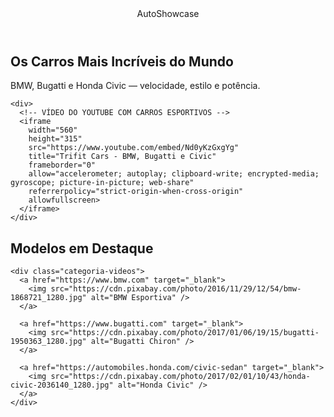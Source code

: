 <!DOCTYPE html>
<html lang="pt-BR">
<head>
  <meta charset="UTF-8" />
  <meta name="viewport" content="width=device-width, initial-scale=1.0" />
  <link rel="stylesheet" href="styles.css" />
  <link rel="preconnect" href="https://fonts.googleapis.com" />
  <link rel="preconnect" href="https://fonts.gstatic.com" crossorigin />
  <link
    href="https://fonts.googleapis.com/css2?family=Chakra+Petch:wght@300;400;500;600;700&display=swap"
    rel="stylesheet"
  />
  <title>AutoShowcase - BMW, Bugatti e Civic</title>
</head>

<body>
  <header>AutoShowcase</header>

  <section class="chamada">
    <div class="chamada-texto">
      <h1>Os Carros Mais Incríveis do Mundo</h1>
      <p>BMW, Bugatti e Honda Civic — velocidade, estilo e potência.</p>
    </div>

    <div>
      <!-- VÍDEO DO YOUTUBE COM CARROS ESPORTIVOS -->
      <iframe
        width="560"
        height="315"
        src="https://www.youtube.com/embed/Nd0yKzGxgYg"
        title="Trifit Cars - BMW, Bugatti e Civic"
        frameborder="0"
        allow="accelerometer; autoplay; clipboard-write; encrypted-media; gyroscope; picture-in-picture; web-share"
        referrerpolicy="strict-origin-when-cross-origin"
        allowfullscreen>
      </iframe>
    </div>
  </section>

  <section class="categoria">
    <h2>Modelos em Destaque</h2>

    <div class="categoria-videos">
      <a href="https://www.bmw.com" target="_blank">
        <img src="https://cdn.pixabay.com/photo/2016/11/29/12/54/bmw-1868721_1280.jpg" alt="BMW Esportiva" />
      </a>

      <a href="https://www.bugatti.com" target="_blank">
        <img src="https://cdn.pixabay.com/photo/2017/01/06/19/15/bugatti-1950363_1280.jpg" alt="Bugatti Chiron" />
      </a>

      <a href="https://automobiles.honda.com/civic-sedan" target="_blank">
        <img src="https://cdn.pixabay.com/photo/2017/02/01/10/43/honda-civic-2036140_1280.jpg" alt="Honda Civic" />
      </a>
    </div>
  </section>
</body>
</html>

